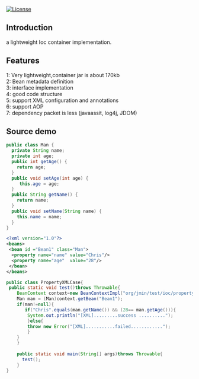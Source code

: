 [![License](https://img.shields.io/badge/license-Apache%202-4EB1BA.svg)](https://www.apache.org/licenses/LICENSE-2.0.html)

Introduction
---
a lightweight Ioc container implementation. 


Features
---
1: Very lightweight,container jar is about 170kb<br/>
2: Bean metadata definition  <br/>
3: interface implementation  <br/>
4: good code structure       <br/>
5: support XML configuration and annotations <br/>
6: support AOP  <br/>
7: dependency packet is less (javaassit, log4j, JDOM) <br/>

Source demo 
---

```java
public class Man {
  private String name;
  private int age;
  public int getAge() {
    return age;
  }
  public void setAge(int age) {
     this.age = age;
  }
  public String getName() {
	return name;
  }
  public void setName(String name) {
    this.name = name;
  }
}
```

```xml
<?xml version="1.0"?>
<beans>
 <bean id ="Bean1" class="Man">
  <property name="name" value="Chris"/>
  <property name="age"  value="28"/>
 </bean>
</beans>
```

```java
public class PropertyXMLCase{
 public static void test()throws Throwable{
	BeanContext context=new BeanContextImpl("org/jmin/test/ioc/property/pojo.xml");
	Man man = (Man)context.getBean("Bean1");
	if(man!=null){
	   if("Chris".equals(man.getName()) && (28== man.getAge())){
		System.out.println("[XML].........success ..........");
	    }else{
		throw new Error("[XML]...........failed............");
	    }
	}
    }
	
    public static void main(String[] args)throws Throwable{
      test();
    }
}
```
